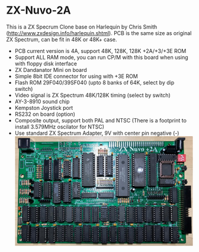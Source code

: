# ZX-Nuvo-2A
This is a ZX Specrum Clone base on Harlequin by Chris Smith (http://www.zxdesign.info/harlequin.shtml).
PCB is the same size as original ZX Spectrum, can be fit in 48K or 48K+ case.

- PCB current version is 4A, support 48K, 128K, 128K +2A/+3/+3E ROM
- Support ALL RAM mode, you can run CP/M with this board when using with floppy disk interface
- ZX Dandanator Mini on board
- Simple 8bit IDE connector for using with +3E ROM
- Flash ROM 29F040/39SF040 (upto 8 banks of 64K, select by dip switch)
- Video signal is ZX Spectrum 48K/128K timing (select by switch)
- AY-3-8910 sound chip
- Kempston Joystick port
- RS232 on board (option)
- Composite output, support both PAL and NTSC (There is a footprint to install 3.579MHz oscilator for NTSC)
- Use standard ZX Spectrum Adapter, 9V with center pin negative (-) 
![Board](https://github.com/DonSuperfo/ZX-Nuvo-2A/blob/main/ZX%20Nuvo%20%2B2A%20Issue%204.jpg)

